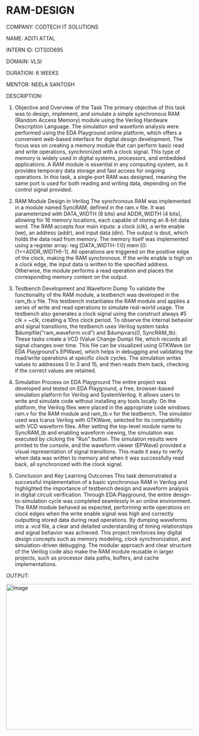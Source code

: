 # RAM-DESIGN

COMPANY: CODTECH IT SOLUTIONS

NAME: ADITI ATTAL

INTERN ID: CITS0D695

DOMAIN: VLSI

DURATION: 6 WEEKS

MENTOR: NEELA SANTOSH

DESCRIPTION:
1. Objective and Overview of the Task
The primary objective of this task was to design, implement, and simulate a simple synchronous RAM (Random Access Memory) module using the Verilog Hardware Description Language. The simulation and waveform analysis were performed using the EDA Playground online platform, which offers a convenient web-based interface for digital design development. The focus was on creating a memory module that can perform basic read and write operations, synchronized with a clock signal. This type of memory is widely used in digital systems, processors, and embedded applications. A RAM module is essential in any computing system, as it provides temporary data storage and fast access for ongoing operations. In this task, a single-port RAM was designed, meaning the same port is used for both reading and writing data, depending on the control signal provided.

2. RAM Module Design in Verilog
The synchronous RAM was implemented in a module named SyncRAM, defined in the ram.v file. It was parameterized with DATA_WIDTH (8 bits) and ADDR_WIDTH (4 bits), allowing for 16 memory locations, each capable of storing an 8-bit data word. The RAM accepts four main inputs: a clock (clk), a write enable (we), an address (addr), and input data (din). The output is dout, which holds the data read from memory. The memory itself was implemented using a register array: reg [DATA_WIDTH-1:0] mem [0:(1<<ADDR_WIDTH)-1]. All operations are triggered on the positive edge of the clock, making the RAM synchronous. If the write enable is high on a clock edge, the input data is written to the specified address. Otherwise, the module performs a read operation and places the corresponding memory content on the output.

3. Testbench Development and Waveform Dump
To validate the functionality of the RAM module, a testbench was developed in the ram_tb.v file. This testbench instantiates the RAM module and applies a series of write and read operations to simulate real-world usage. The testbench also generates a clock signal using the construct always #5 clk = ~clk, creating a 10ns clock period. To observe the internal behavior and signal transitions, the testbench uses Verilog system tasks $dumpfile("ram_waveform.vcd") and $dumpvars(0, SyncRAM_tb). These tasks create a VCD (Value Change Dump) file, which records all signal changes over time. This file can be visualized using GTKWave (or EDA Playground's EPWave), which helps in debugging and validating the read/write operations at specific clock cycles. The simulation writes values to addresses 0 to 3 and 15, and then reads them back, checking if the correct values are retained.

4. Simulation Process on EDA Playground
The entire project was developed and tested on EDA Playground, a free, browser-based simulation platform for Verilog and SystemVerilog. It allows users to write and simulate code without installing any tools locally. On the platform, the Verilog files were placed in the appropriate code windows: ram.v for the RAM module and ram_tb.v for the testbench. The simulator used was Icarus Verilog with GTKWave, selected for its compatibility with VCD waveform files. After setting the top-level module name to SyncRAM_tb and enabling waveform viewing, the simulation was executed by clicking the "Run" button. The simulation results were printed to the console, and the waveform viewer (EPWave) provided a visual representation of signal transitions. This made it easy to verify when data was written to memory and when it was successfully read back, all synchronized with the clock signal.

5. Conclusion and Key Learning Outcomes
This task demonstrated a successful implementation of a basic synchronous RAM in Verilog and highlighted the importance of testbench design and waveform analysis in digital circuit verification. Through EDA Playground, the entire design-to-simulation cycle was completed seamlessly in an online environment. The RAM module behaved as expected, performing write operations on clock edges when the write enable signal was high and correctly outputting stored data during read operations. By dumping waveforms into a .vcd file, a clear and detailed understanding of timing relationships and signal behavior was achieved. This project reinforces key digital design concepts such as memory modeling, clock synchronization, and simulation-driven debugging. The modular approach and clear structure of the Verilog code also make the RAM module reusable in larger projects, such as processor data paths, buffers, and cache implementations.

OUTPUT:

<img width="1883" height="392" alt="Image" src="https://github.com/user-attachments/assets/51685c53-2177-4b1f-a254-7f05bfaef2db" />

